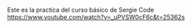 Este es la practica del curso básico de Sergie Code  https://www.youtube.com/watch?v=_uPVSW0cF6c&t=25362s
